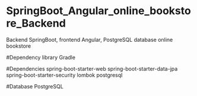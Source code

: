 # SpringBoot_Angular_online_bookstore_Backend
Backend SpringBoot, frontend Angular, PostgreSQL database online bookstore

#Dependency library
Gradle

#Dependencies
spring-boot-starter-web
spring-boot-starter-data-jpa
spring-boot-starter-security
lombok
postgresql

#Database
PostgreSQL


